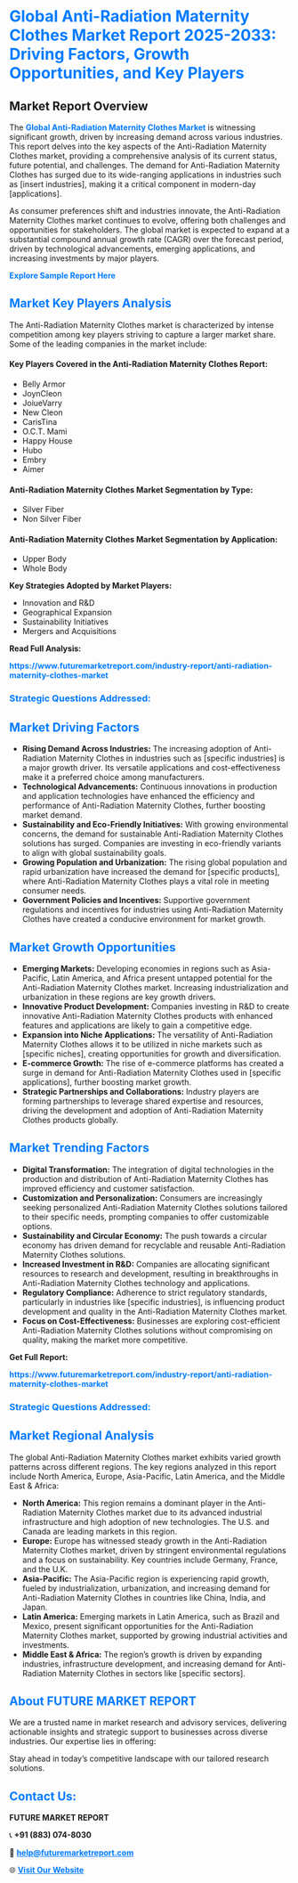 <h1 style="color: #007BFF;">Global Anti-Radiation Maternity Clothes Market Report 2025-2033: Driving Factors, Growth Opportunities, and Key Players</h1>

<section id="overview">
<h2>Market Report Overview</h2>
<p>The <a href="https://www.futuremarketreport.com/industry-report/anti-radiation-maternity-clothes-market" style="color: #007BFF; text-decoration: none;"><strong>Global Anti-Radiation Maternity Clothes Market</strong></a> is witnessing significant growth, driven by increasing demand across various industries. This report delves into the key aspects of the Anti-Radiation Maternity Clothes market, providing a comprehensive analysis of its current status, future potential, and challenges. The demand for Anti-Radiation Maternity Clothes has surged due to its wide-ranging applications in industries such as [insert industries], making it a critical component in modern-day [applications].</p>
<p>As consumer preferences shift and industries innovate, the Anti-Radiation Maternity Clothes market continues to evolve, offering both challenges and opportunities for stakeholders. The global market is expected to expand at a substantial compound annual growth rate (CAGR) over the forecast period, driven by technological advancements, emerging applications, and increasing investments by major players.</p>
</section>

<section id="overview">
<p><a href="https://www.futuremarketreport.com/request-sample/reportId=40850" style="color: #007BFF; text-decoration: none;"><strong>Explore Sample Report Here</strong></a></p>
</section>

<section id="key-players">
<h2 style="color: #007BFF;">Market Key Players Analysis</h2>
<p>The Anti-Radiation Maternity Clothes market is characterized by intense competition among key players striving to capture a larger market share. Some of the leading companies in the market include:</p>
<h4>Key Players Covered in the Anti-Radiation Maternity Clothes Report:</h4>
<ul><li>Belly Armor</li><li>JoynCleon</li><li>JoiueVarry</li><li>New Cleon</li><li>CarisTina</li><li>O.C.T. Mami</li><li>Happy House</li><li>Hubo</li><li>Embry</li><li>Aimer</li></ul>
<h4>Anti-Radiation Maternity Clothes Market Segmentation by Type:</h4>
<ul><li>Silver Fiber</li><li>Non Silver Fiber</li></ul>

<h4>Anti-Radiation Maternity Clothes Market Segmentation by Application:</h4>
<ul><li>Upper Body</li><li>Whole Body</li></ul>
<p><strong>Key Strategies Adopted by Market Players:</strong></p>
<ul>
<li>Innovation and R&D</li>
<li>Geographical Expansion</li>
<li>Sustainability Initiatives</li>
<li>Mergers and Acquisitions</li>
</ul>
</section>

<section>
<p><strong>Read Full Analysis: </strong></p><a href="https://www.futuremarketreport.com/industry-report/anti-radiation-maternity-clothes-market" style="color: #007BFF; text-decoration: none;"><strong>https://www.futuremarketreport.com/industry-report/anti-radiation-maternity-clothes-market</strong></a>
<h3 style="color: #007BFF;">Strategic Questions Addressed:</h3>
</section>

<section id="driving-factors">
<h2 style="color: #007BFF;">Market Driving Factors</h2>
<ul>
<li><strong>Rising Demand Across Industries:</strong> The increasing adoption of Anti-Radiation Maternity Clothes in industries such as [specific industries] is a major growth driver. Its versatile applications and cost-effectiveness make it a preferred choice among manufacturers.</li>
<li><strong>Technological Advancements:</strong> Continuous innovations in production and application technologies have enhanced the efficiency and performance of Anti-Radiation Maternity Clothes, further boosting market demand.</li>
<li><strong>Sustainability and Eco-Friendly Initiatives:</strong> With growing environmental concerns, the demand for sustainable Anti-Radiation Maternity Clothes solutions has surged. Companies are investing in eco-friendly variants to align with global sustainability goals.</li>
<li><strong>Growing Population and Urbanization:</strong> The rising global population and rapid urbanization have increased the demand for [specific products], where Anti-Radiation Maternity Clothes plays a vital role in meeting consumer needs.</li>
<li><strong>Government Policies and Incentives:</strong> Supportive government regulations and incentives for industries using Anti-Radiation Maternity Clothes have created a conducive environment for market growth.</li>
</ul>
</section>

<section id="growth-opportunities">
<h2 style="color: #007BFF;">Market Growth Opportunities</h2>
<ul>
<li><strong>Emerging Markets:</strong> Developing economies in regions such as Asia-Pacific, Latin America, and Africa present untapped potential for the Anti-Radiation Maternity Clothes market. Increasing industrialization and urbanization in these regions are key growth drivers.</li>
<li><strong>Innovative Product Development:</strong> Companies investing in R&D to create innovative Anti-Radiation Maternity Clothes products with enhanced features and applications are likely to gain a competitive edge.</li>
<li><strong>Expansion into Niche Applications:</strong> The versatility of Anti-Radiation Maternity Clothes allows it to be utilized in niche markets such as [specific niches], creating opportunities for growth and diversification.</li>
<li><strong>E-commerce Growth:</strong> The rise of e-commerce platforms has created a surge in demand for Anti-Radiation Maternity Clothes used in [specific applications], further boosting market growth.</li>
<li><strong>Strategic Partnerships and Collaborations:</strong> Industry players are forming partnerships to leverage shared expertise and resources, driving the development and adoption of Anti-Radiation Maternity Clothes products globally.</li>
</ul>
</section>

<section id="trending-factors">
<h2 style="color: #007BFF;">Market Trending Factors</h2>
<ul>
<li><strong>Digital Transformation:</strong> The integration of digital technologies in the production and distribution of Anti-Radiation Maternity Clothes has improved efficiency and customer satisfaction.</li>
<li><strong>Customization and Personalization:</strong> Consumers are increasingly seeking personalized Anti-Radiation Maternity Clothes solutions tailored to their specific needs, prompting companies to offer customizable options.</li>
<li><strong>Sustainability and Circular Economy:</strong> The push towards a circular economy has driven demand for recyclable and reusable Anti-Radiation Maternity Clothes solutions.</li>
<li><strong>Increased Investment in R&D:</strong> Companies are allocating significant resources to research and development, resulting in breakthroughs in Anti-Radiation Maternity Clothes technology and applications.</li>
<li><strong>Regulatory Compliance:</strong> Adherence to strict regulatory standards, particularly in industries like [specific industries], is influencing product development and quality in the Anti-Radiation Maternity Clothes market.</li>
<li><strong>Focus on Cost-Effectiveness:</strong> Businesses are exploring cost-efficient Anti-Radiation Maternity Clothes solutions without compromising on quality, making the market more competitive.</li>
</ul>
</section>

<section>
<p><strong>Get Full Report: </strong></p><a href="https://www.futuremarketreport.com/industry-report/anti-radiation-maternity-clothes-market" style="color: #007BFF; text-decoration: none;"><strong>https://www.futuremarketreport.com/industry-report/anti-radiation-maternity-clothes-market</strong></a>
<h3 style="color: #007BFF;">Strategic Questions Addressed:</h3>
</section>


<section id="regional-analysis">
<h2 style="color: #007BFF;">Market Regional Analysis</h2>
<p>The global Anti-Radiation Maternity Clothes market exhibits varied growth patterns across different regions. The key regions analyzed in this report include North America, Europe, Asia-Pacific, Latin America, and the Middle East & Africa:</p>
<ul>
<li><strong>North America:</strong> This region remains a dominant player in the Anti-Radiation Maternity Clothes market due to its advanced industrial infrastructure and high adoption of new technologies. The U.S. and Canada are leading markets in this region.</li>
<li><strong>Europe:</strong> Europe has witnessed steady growth in the Anti-Radiation Maternity Clothes market, driven by stringent environmental regulations and a focus on sustainability. Key countries include Germany, France, and the U.K.</li>
<li><strong>Asia-Pacific:</strong> The Asia-Pacific region is experiencing rapid growth, fueled by industrialization, urbanization, and increasing demand for Anti-Radiation Maternity Clothes in countries like China, India, and Japan.</li>
<li><strong>Latin America:</strong> Emerging markets in Latin America, such as Brazil and Mexico, present significant opportunities for the Anti-Radiation Maternity Clothes market, supported by growing industrial activities and investments.</li>
<li><strong>Middle East & Africa:</strong> The region’s growth is driven by expanding industries, infrastructure development, and increasing demand for Anti-Radiation Maternity Clothes in sectors like [specific sectors].</li>
</ul>
</section>

<footer>
<h2 style="color: #007BFF;">About FUTURE MARKET REPORT</h2>
<p>We are a trusted name in market research and advisory services, delivering actionable insights and strategic support to businesses across diverse industries. Our expertise lies in offering:</p>

<p>Stay ahead in today’s competitive landscape with our tailored research solutions.</p>

<h2 style="color: #007BFF;">Contact Us:</h2>
<p><strong>FUTURE MARKET REPORT</strong></p>
<p>📞 <strong>+91 (883) 074-8030</strong></p>
<p>📧 <strong><a href="mailto:help@futuremarketreport.com" style="color: #007BFF;">help@futuremarketreport.com</a></strong></p>
<p>🌐 <strong><a href="https://www.futuremarketreport.com/" style="color: #007BFF;">Visit Our Website</a></strong></p>
</footer>